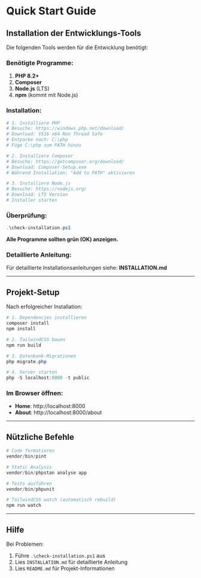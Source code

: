 # Quick Start Guide

## Installation der Entwicklungs-Tools

Die folgenden Tools werden für die Entwicklung benötigt:

### Benötigte Programme:
1. **PHP 8.2+** 
2. **Composer**
3. **Node.js** (LTS)
4. **npm** (kommt mit Node.js)

### Installation:

```powershell
# 1. Installiere PHP
# Besuche: https://windows.php.net/download/
# Download: VS16 x64 Non Thread Safe
# Entpacke nach: C:\php
# Füge C:\php zum PATH hinzu

# 2. Installiere Composer
# Besuche: https://getcomposer.org/download/
# Download: Composer-Setup.exe
# Während Installation: "Add to PATH" aktivieren

# 3. Installiere Node.js
# Besuche: https://nodejs.org/
# Download: LTS Version
# Installer starten
```

### Überprüfung:

```powershell
.\check-installation.ps1
```

**Alle Programme sollten grün (OK) anzeigen.**

### Detaillierte Anleitung:

Für detaillierte Installationsanleitungen siehe: **INSTALLATION.md**

---

## Projekt-Setup

Nach erfolgreicher Installation:

```powershell
# 1. Dependencies installieren
composer install
npm install

# 2. TailwindCSS bauen
npm run build

# 3. Datenbank-Migrationen
php migrate.php

# 4. Server starten
php -S localhost:8000 -t public
```

### Im Browser öffnen:

- **Home**: http://localhost:8000
- **About**: http://localhost:8000/about

---

## Nützliche Befehle

```powershell
# Code formatieren
vendor/bin/pint

# Static Analysis
vendor/bin/phpstan analyse app

# Tests ausführen
vendor/bin/phpunit

# TailwindCSS watch (automatisch rebuild)
npm run watch
```

---

## Hilfe

Bei Problemen:
1. Führe `.\check-installation.ps1` aus
2. Lies `INSTALLATION.md` für detaillierte Anleitung
3. Lies `README.md` für Projekt-Informationen


